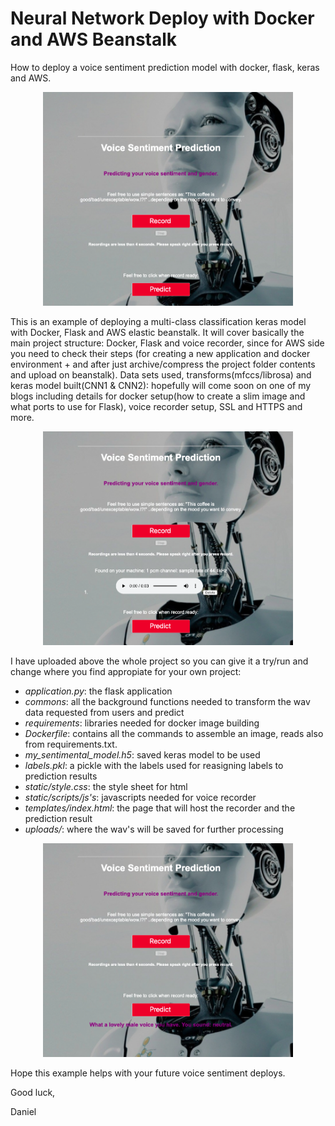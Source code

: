 # Neural Network Deploy with Docker and AWS Beanstalk
How to deploy a voice sentiment prediction model with docker, flask, keras and AWS.

<div align="center">
    <img src="/docs/1.jpg" width="400px"</img> 
</div> 

This is an example of deploying a multi-class classification keras model with Docker, Flask and AWS elastic beanstalk. It will cover basically the main project structure: Docker, Flask and voice recorder, since for AWS side you need to check their steps (for creating a new application and docker environment + and after just archive/compress the project folder contents and upload on beanstalk). Data sets used, transforms(mfccs/librosa) and keras model built(CNN1 & CNN2): hopefully will come soon on one of my blogs including details for docker setup(how to create a slim image and what ports to use for Flask), voice recorder setup, SSL and HTTPS and more.

<div align="center">
    <img src="/docs/2.jpg" width="400px"</img> 
</div>

I have uploaded above the whole project so you can give it a try/run and change where you find appropiate for your own project:

- *application.py*: the flask application
- *commons*: all the background functions needed to transform the wav data requested from users and predict
- *requirements*: libraries needed for docker image building
- *Dockerfile*: contains all the commands to assemble an image, reads also from requirements.txt.
- *my_sentimental_model.h5*: saved keras model to be used
- *labels.pkl*: a pickle with the labels used for reasigning labels to prediction results
- *static/style.css*: the style sheet for html
- *static/scripts/js's*: javascripts needed for voice recorder
- *templates/index.html*: the page that will host the recorder and the prediction result
- *uploads/*: where the wav's will be saved for further processing

<div align="center">
    <img src="/docs/3.jpg" width="400px"</img> 
</div>

Hope this example helps with your future voice sentiment deploys.

Good luck,

Daniel
